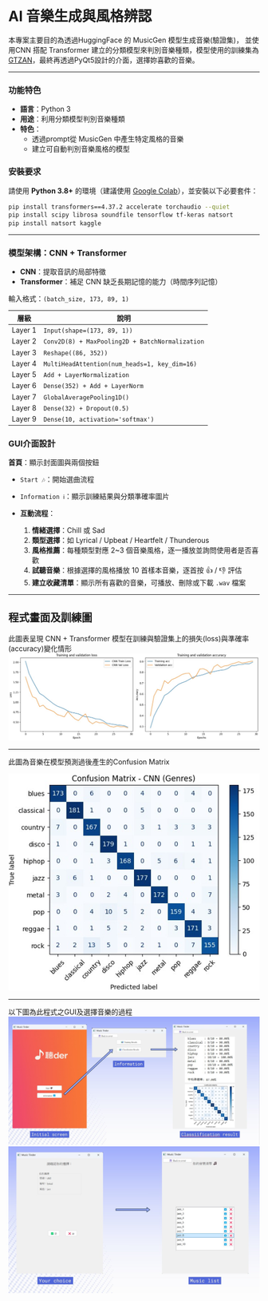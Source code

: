 # AI 音樂生成與風格辨認
本專案主要目的為透過HuggingFace 的 MusicGen 模型生成音樂(驗證集)， 並使用CNN 搭配 Transformer 建立的分類模型來判別音樂種類，模型使用的訓練集為[GTZAN](https://www.kaggle.com/datasets/andradaolteanu/gtzan-dataset-music-genre-classification)，最終再透過PyQt5設計的介面，選擇妳喜歡的音樂。


---

### 功能特色
- **語言**：Python 3
- **用途**：利用分類模型判別音樂種類
- **特色**：
     - 透過prompt從 MusicGen 中產生特定風格的音樂
     - 建立可自動判別音樂風格的模型


### 安裝要求
請使用 **Python 3.8+** 的環境（建議使用 [Google Colab](https://colab.research.google.com/)），並安裝以下必要套件：
```bash
pip install transformers==4.37.2 accelerate torchaudio --quiet
pip install scipy librosa soundfile tensorflow tf-keras natsort
pip install natsort kaggle
```
---

### 模型架構：CNN + Transformer 

- **CNN**：提取音訊的局部特徵
- **Transformer**：補足 CNN 缺乏長期記憶的能力（時間序列記憶）

輸入格式：`(batch_size, 173, 89, 1)`

| 層級 | 說明 |
|------|------------|
| Layer 1 | `Input(shape=(173, 89, 1))` |
| Layer 2 | `Conv2D(8) + MaxPooling2D + BatchNormalization` |
| Layer 3 | `Reshape((86, 352))`  |
| Layer 4 | `MultiHeadAttention(num_heads=1, key_dim=16)`|
| Layer 5 | `Add + LayerNormalization`|
| Layer 6 | `Dense(352) + Add + LayerNorm`|
| Layer 7 | `GlobalAveragePooling1D()`|
| Layer 8 | `Dense(32) + Dropout(0.5)`|
| Layer 9 | `Dense(10, activation='softmax')`|


### GUI介面設計
**首頁**：顯示封面圖與兩個按鈕
  - `Start 🎶`：開始選曲流程  
  - `Information ℹ️`：顯示訓練結果與分類準確率圖片  

- **互動流程**：
  1. **情緒選擇**：Chill 或 Sad
  2. **類型選擇**：如 Lyrical / Upbeat / Heartfelt / Thunderous
  3. **風格推薦**：每種類型對應 2~3 個音樂風格，逐一播放並詢問使用者是否喜歡
  4. **試聽音樂**：根據選擇的風格播放 10 首樣本音樂，逐首按 👍 / 👎 評估
  5. **建立收藏清單**：顯示所有喜歡的音樂，可播放、刪除或下載 `.wav` 檔案
 
---
## 程式畫面及訓練圖
此圖表呈現 CNN + Transformer 模型在訓練與驗證集上的損失(loss)與準確率(accuracy)變化情形
![模型訓練過程圖](image/training_result.jpg)

---

此圖為音樂在模型預測過後產生的Confusion Matrix

![Confusion Matrix](image/prediction_result.jpg)

---

以下圖為此程式之GUI及選擇音樂的過程
![GUI](images/GUI.jpg)
![GUI](images/GUI2.jpg)
